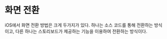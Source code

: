 # 화면 전환

iOS에서 화면 전환 방법은 크게 두가지가 있다. 하나는 소스 코드를 통해 전환하는 방식이고, 다른 하나는 스토리보드가 제공하는 기능을 이용하여 전환하는 방식이다. 
